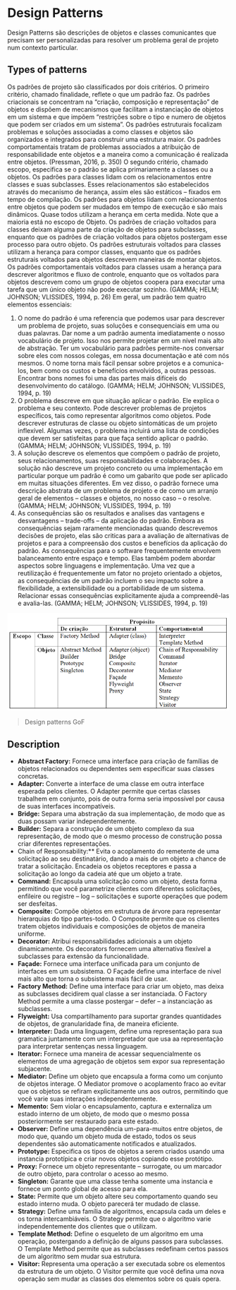 # Design Patterns
Design Patterns são descrições de objetos e classes comunicantes que precisam ser personalizadas para resolver um problema geral de projeto num contexto particular.

## Types of patterns 
Os padrões de projeto são classificados por dois critérios. O primeiro critério, chamado finalidade, reflete o que um padrão faz. Os padrões criacionais se concentram na “criação, composição e representação” de objetos e dispõem de mecanismos que facilitam a instanciação de objetos em um sistema e que impõem “restrições sobre o tipo e numero de objetos que podem ser criados em um sistema”. 
Os padrões estruturais focalizam problemas e soluções associadas a como classes e objetos são organizados e integrados para construir uma estrutura maior. Os padrões comportamentais tratam de problemas associados a atribuição de responsabilidade ente objetos e a maneira como a comunicação é realizada entre objetos. (Pressman, 2016, p. 350)
O segundo critério, chamado escopo, especifica se o padrão se aplica primariamente a classes ou a objetos. Os padrões para classes lidam com os relacionamentos entre classes e suas subclasses. Esses relacionamentos são estabelecidos através do mecanismo de herança, assim eles são estáticos – fixados em tempo de compilação.
Os padrões para objetos lidam com relacionamentos entre objetos que podem ser mudados em tempo de execução e são mais dinâmicos. Quase todos utilizam a herança em certa medida. Note que a maioria está no escopo de Objeto.
Os padrões de criação voltados para classes deixam alguma parte da criação de objetos para subclasses, enquanto que os padrões de criação voltados para objetos postergam esse processo para outro objeto. Os padrões estruturais voltados para classes utilizam a herança para compor classes, enquanto que os padrões estruturais voltados para objetos descrevem maneiras de montar objetos. Os padrões comportamentais voltados para classes usam a herança para descrever algoritmos e fluxo de controle, enquanto que os voltados para objetos descrevem como um grupo de objetos coopera para executar uma tarefa que um único objeto não pode executar sozinho. (GAMMA; HELM; JOHNSON; VLISSIDES, 1994, p. 26)
Em geral, um padrão tem quatro elementos essenciais:
1. O nome do padrão é uma referencia que podemos usar para descrever um problema de projeto, suas soluções e consequenciais em uma ou duas palavras. Dar nome a um padrão aumenta imediatamente o nosso vocabulário de projeto. Isso nos permite projetar em um nível mais alto de abstração. Ter um vocabulário para padrões permite-nos conversar sobre eles com nossos colegas, em nossa documentação e até com nós mesmos. O nome torna mais fácil pensar sobre projetos e a comunica-los, bem como os custos e benefícios envolvidos, a outras pessoas. Encontrar bons nomes foi uma das partes mais difíceis do desenvolvimento do catálogo. (GAMMA; HELM; JOHNSON; VLISSIDES, 1994, p. 19)
2. O problema descreve em que situação aplicar o padrão. Ele explica o problema e seu contexto. Pode descrever problemas de projetos específicos, tais como representar algoritmos como objetos. Pode descrever estruturas de classe ou objeto sintomáticas de um projeto inflexível. Algumas vezes, o problema incluirá uma lista de condições que devem ser satisfeitas para que faça sentido aplicar o padrão. (GAMMA; HELM; JOHNSON; VLISSIDES, 1994, p. 19)
3. A solução descreve os elementos que compõem o padrão de projeto, seus relacionamentos, suas responsabilidades e colaborações. A solução não descreve um projeto concreto ou uma implementação em particular porque um padrão é como um gabarito que pode ser aplicado em muitas situações diferentes. Em vez disso, o padrão fornece uma descrição abstrata de um problema de projeto e de como um arranjo geral de elementos – classes e objetos, no nosso caso – o resolve. (GAMMA; HELM; JOHNSON; VLISSIDES, 1994, p. 19)
4. As consequências são os resultados e analises das vantagens e desvantagens – trade-offs – da aplicação do padrão. Embora as consequências sejam raramente mencionadas quando descrevemos decisões de projeto, elas são criticas para a avaliação de alternativas de projetos e para a compreensão dos custos e benefícios da aplicação do padrão. As consequências para o software frequentemente envolvem balanceamento entre espaço e tempo. Elas também podem abordar aspectos sobre linguagens e implementação. Uma vez que a reutilização é frequentemente um fator no projeto orientado a objetos, as consequências de um padrão incluem o seu impacto sobre a flexibilidade, a extensibilidade ou a portabilidade de um sistema. Relacionar essas consequências explicitamente ajuda a compreendê-las e avalia-las. (GAMMA; HELM; JOHNSON; VLISSIDES, 1994, p. 19)


![Catalog](./img/catalog.png)
> Design patterns GoF

## Description
- **Abstract Factory:** Fornece uma interface para criação de famílias de objetos relacionados ou dependentes sem especificar suas classes concretas.
- **Adapter:** Converte a interface de uma classe em outra interface esperada pelos clientes. O Adapter permite que certas classes trabalhem em conjunto, pois de outra forma seria impossível por causa de suas interfaces incompatíveis.
- **Bridge:** Separa uma abstração da sua implementação, de modo que as duas possam variar independentemente.
- **Builder:** Separa a construção de um objeto complexo da sua representação, de modo que o mesmo processo de construção possa criar diferentes representações.
-	Chain of Responsability:** Evita o acoplamento do remetente de uma solicitação ao seu destinatário, dando a mais de um objeto a chance de tratar a solicitação. Encadeia os objetos receptores e passa a solicitação ao longo da cadeia até que um objeto a trate.
- **Command:** Encapsula uma solicitação como um objeto, desta forma permitindo que você parametrize clientes com diferentes solicitações, enfileire ou registre – log – solicitações e suporte operações que podem ser desfeitas.
- **Composite:** Compõe objetos em estrutura de árvore para representar hierarquias do tipo partes-todo. O Composite permite que os clientes tratem objetos individuais e composições de objetos de maneira uniforme.
- **Decorator:** Atribui responsabilidades adicionais a um objeto dinamicamente. Os decorators fornecem uma alternativa flexível a subclasses para extensão da funcionalidade.
- **Façade:** Fornece uma interface unificada para um conjunto de interfaces em um subsistema. O Façade define uma interface de nivel mais alto que torna o subsistema mais fácil de usar.
- **Factory Method:** Define uma interface para criar um objeto, mas deixa as subclasses decidirem qual classe a ser instanciada. O Factory Method permite a uma classe postergar – defer – a instanciação as subclasses.
- **Flyweight:** Usa compartilhamento para suportar grandes quantidades de objetos, de granularidade fina, de maneira eficiente.
- **Interpreter:** Dada uma linguagem, define uma representação para sua gramatica juntamente com um interpretador que usa aa representação para interpretar sentenças nessa linguagem.
- **Iterator:** Fornece uma maneira de acessar sequencialmente os elementos de uma agregação de objetos sem expor sua representação subjacente.
- **Mediator:** Define um objeto que encapsula a forma como um conjunto de objetos interage. O Mediator promove o acoplamento fraco ao evitar que os objetos se refiram explicitamente uns aos outros, permitindo que você varie suas interações independentemente.
- **Memento:** Sem violar o encapsulamento, captura e externaliza um estado interno de um objeto, de modo que o mesmo possa posteriormente ser restaurado para este estado.
- **Observer:** Define uma dependência um-para-muitos entre objetos, de modo que, quando um objeto muda de estado, todos os seus dependentes são automaticamente notificados e atualizados.
- **Prototype:** Especifica os tipos de objetos a serem criados usando uma instancia prototípica e criar novos objetos copiando esse protótipo.
- **Proxy:** Fornece um objeto representante – surrogate, ou um marcador de outro objeto, para controlar o acesso ao mesmo.
- **Singleton:** Garante que uma classe tenha somente uma instancia e fornece um ponto global de acesso para ela.
- **State:** Permite que um objeto altere seu comportamento quando seu estado interno muda. O objeto parecerá ter mudado de classe.
- **Strategy:** Define uma família de algoritmos, encapsula cada um deles e os torna intercambiáveis. O Strategy permite que o algoritmo varie independentemente dos clientes que o utilizam.
- **Template Method:** Define o esqueleto de um algoritmo em uma operação, postergando a definição de alguns passos para subclasses. O Template Method permite que as subclasses redefinam certos passos de um algoritmo sem mudar sua estrutura.
- **Visitor:** Representa uma operação a ser executada sobre os elementos da estrutura de um objeto. O Visitor permite que você defina uma nova operação sem mudar as classes dos elementos sobre os quais opera.
